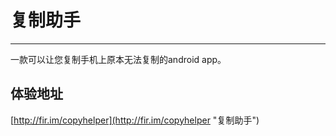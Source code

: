 # 复制助手 #
******
一款可以让您复制手机上原本无法复制的android app。
## 体验地址 ##

[http://fir.im/copyhelper](http://fir.im/copyhelper "复制助手")